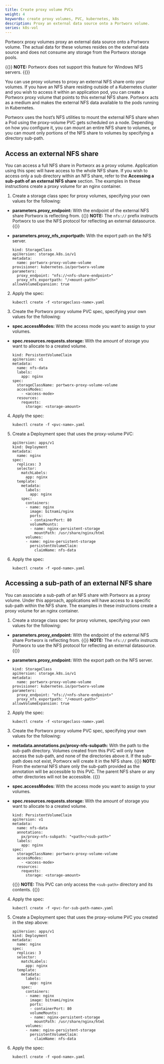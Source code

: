 ```yaml
---
title: Create proxy volume PVCs
weight: 4
keywords: create proxy volumes, PVC, kubernetes, k8s
description: Proxy an external data source onto a Portworx volume.
series: k8s-vol
---
```


Portworx proxy volumes proxy an external data source onto a Portworx volume. The actual data for these volumes resides on the external data source and does not consume any storage from the Portworx storage pools.

{{<info>}}
**NOTE:** Portworx does not support this feature for Windows NFS servers.
{{</info>}}

You can use proxy volumes to proxy an external NFS share onto your volumes. If you have an NFS share residing outside of a Kubernetes cluster and you wish to access it within an application pod, you can create a Portworx proxy volume that points to this external NFS share. Portworx acts as a medium and makes the external NFS data available to the pods running in Kubernetes.

Portworx uses the host’s NFS utilities to mount the external NFS share when a Pod using the proxy-volume PVC gets scheduled on a node. Depending on how you configure it, you can mount an entire NFS share to volumes, or you can mount only portions of the NFS share to volumes by specifying a directory sub-path.

## Access an external NFS share

You can access a full NFS share in Portworx as a proxy volume. Application using this spec will have access to the whole NFS share. If you wish to access only a sub directory within an NFS share, refer to the **Accessing a sub-path of an external NFS share** section. The examples in these instructions create a proxy volume for an nginx container.

1. Create a storage class spec for proxy volumes, specifying your own values for the following:

  * **parameters.proxy_endpoint:** With the endpoint of the external NFS share Portworx is reflecting from.
    {{<info>}}
**NOTE:** The <!-- optional? --> `nfs://` prefix instructs Portworx to use the NFS protocol for reflecting an external datasource.
    {{</info>}}
  * **parameters.proxy_nfs_exportpath:** With the export path on the NFS server.

    ```text
    kind: StorageClass
    apiVersion: storage.k8s.io/v1
    metadata:
      name: portworx-proxy-volume-volume
    provisioner: kubernetes.io/portworx-volume
    parameters:
      proxy_endpoint: "nfs://<nfs-share-endpoint>"
      proxy_nfs_exportpath: "/<mount-path>"
    allowVolumeExpansion: true
    ```

2. Apply the spec:

    ```text
    kubectl create -f <storageclass-name>.yaml
    ```

3. Create the Portworx proxy volume PVC spec, specifying your own values for the following:

  * **spec.accessModes:** With the access mode you want to assign to your volumes.
  * **spec.resources.requests.storage:** With the amount of storage you want to allocate to a created volume.

    ```text
    kind: PersistentVolumeClaim
    apiVersion: v1
    metadata:
      name: nfs-data
      labels:
        app: nginx
    spec:
      storageClassName: portworx-proxy-volume-volume
      accessModes:
        - <access-mode>
      resources:
        requests:
          storage: <storage-amount>
    ```

4. Apply the spec:

    ```text
    kubectl create -f <pvc-name>.yaml
    ```

5. Create a Deployment spec that uses the proxy-volume PVC:

    ```text
    apiVersion: apps/v1
    kind: Deployment
    metadata:
      name: nginx
    spec:
      replicas: 3
      selector:
        matchLabels:
          app: nginx
      template:
        metadata:
          labels:
            app: nginx
        spec:
          containers:
          - name: nginx
            image: bitnami/nginx
            ports:
            - containerPort: 80
            volumeMounts:
            - name: nginx-persistent-storage
              mountPath: /usr/share/nginx/html
          volumes:
          - name: nginx-persistent-storage
            persistentVolumeClaim:
              claimName: nfs-data
    ```

5. Apply the spec:

    ```text
    kubectl create -f <pod-name>.yaml
    ```

## Accessing a sub-path of an external NFS share

You can associate a sub-path of an NFS share with Portworx as a proxy volume. Under this approach, applications will have access to a specific sub-path within the NFS share. The examples in these instructions create a proxy volume for an nginx container.

1. Create a storage class spec for proxy volumes, specifying your own values for the following:

  * **parameters.proxy_endpoint:** With the endpoint of the external NFS share Portworx is reflecting from.
    {{<info>}}
**NOTE:** The <!-- optional? --> `nfs://` prefix instructs Portworx to use the NFS protocol for reflecting an external datasource.
    {{</info>}}
  * **parameters.proxy_endpoint:** With the export path on the NFS server.

    ```text
    kind: StorageClass
    apiVersion: storage.k8s.io/v1
    metadata:
      name: portworx-proxy-volume-volume
    provisioner: kubernetes.io/portworx-volume
    parameters:
      proxy_endpoint: "nfs://<nfs-share-endpoint>"
      proxy_nfs_exportpath: "/<mount-path>"
    allowVolumeExpansion: true
    ```

2. Apply the spec:

    ```text
    kubectl create -f <storageclass-name>.yaml
    ```

3. Create the Portworx proxy volume PVC spec, specifying your own values for the following:

  *  **metadata.annotations.px/proxy-nfs-subpath:** With the path to the sub-path directory. Volumes created from this PVC will only have access the sub-path, and none of the directories above it. If the sub-path does not exist, Portworx will create it in the NFS share.
    {{<info>}}
**NOTE:** From the external NFS share only the sub-path provided as the annotation will be accessible to this PVC. The parent NFS share or any other directories will not be accessible.
    {{</info>}}

  * **spec.accessModes:** With the access mode you want to assign to your volumes.
  * **spec.resources.requests.storage:** With the amount of storage you want to allocate to a created volume.

    ```text
    kind: PersistentVolumeClaim
    apiVersion: v1
    metadata:
      name: nfs-data
      annotations:
        px/proxy-nfs-subpath: "<path>/<sub-path>"
      labels:
        app: nginx
    spec:
      storageClassName: portworx-proxy-volume-volume
      accessModes:
        - <access-mode>
      resources:
        requests:
          storage: <storage-amount>
    ```

    {{<info>}}
**NOTE:** This PVC can only access the `<sub-path>` directory and its contents.
    {{</info>}}

4. Apply the spec:

    ```text
    kubectl create -f <pvc-for-sub-path-name>.yaml
    ```

5. Create a Deployment spec that uses the proxy-volume PVC you created in the step above:

    ```text
    apiVersion: apps/v1
    kind: Deployment
    metadata:
      name: nginx
    spec:
      replicas: 3
      selector:
        matchLabels:
          app: nginx
      template:
        metadata:
          labels:
            app: nginx
        spec:
          containers:
          - name: nginx
            image: bitnami/nginx
            ports:
            - containerPort: 80
            volumeMounts:
            - name: nginx-persistent-storage
              mountPath: /usr/share/nginx/html
          volumes:
          - name: nginx-persistent-storage
            persistentVolumeClaim:
              claimName: nfs-data
    ```

6. Apply the spec:

    ```text
    kubectl create -f <pod-name>.yaml
    ```
